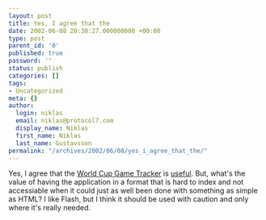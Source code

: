 ```yaml
---
layout: post
title: Yes, I agree that the
date: 2002-06-08 20:30:27.000000000 +00:00
type: post
parent_id: '0'
published: true
password: ''
status: publish
categories: []
tags:
- Uncategorized
meta: {}
author:
  login: niklas
  email: niklas@protocol7.com
  display_name: Niklas
  first_name: Niklas
  last_name: Gustavsson
permalink: "/archives/2002/06/08/yes_i_agree_that_the/"
---
```

Yes, I agree that the [World Cup Game Tracker](http://cbc.ca/sports/afp/wc-flash/2/gametracker.html) is [useful](http://weblog.delacour.net/archives/2002/06/09.html#e000514). But, what's the value of having the application in a format that is hard to index and not accessiable when it could just as well been done with something as simple as HTML? I like Flash, but I think it should be used with caution and only where it's really needed.

